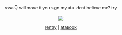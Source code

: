 <p align="center">
rosa 👇 will move if you sign my ata. dont believe me? try
<p align="center">
<img src="https://archives.bulbagarden.net/media/upload/6/67/Rosa_Xtransceiver.png" />
<p align="center">
<a href="https://rentry.co/teikou" target="_blank">rentry</a> | <a href="https://miracle.atabook.org/" target="_blank">atabook</a>

<!--
**HYUMIZISUA/HYUMIZISUA** is a ✨ _special_ ✨ repository because its `README.md` (this file) appears on your GitHub profile.

Here are some ideas to get you started:

- 🔭 I’m currently working on ...
- 🌱 I’m currently learning ...
- 👯 I’m looking to collaborate on ...
- 🤔 I’m looking for help with ...
- 💬 Ask me about ...
- 📫 How to reach me: ...
- 😄 Pronouns: ...
- ⚡ Fun fact: ...
-->
